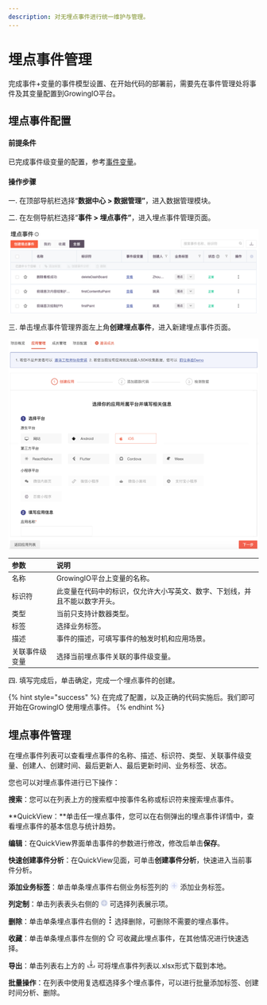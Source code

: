 ```yaml
---
description: 对无埋点事件进行统一维护与管理。
---
```


# 埋点事件管理

完成事件+变量的事件模型设置、在开始代码的部署前，需要先在事件管理处将事件及其变量配置到GrowingIO平台。

## **埋点事件配置**

#### **前提条件**

已完成事件级变量的配置，参考[事件变量](../variable/event.md)。

#### 操作步骤

一. 在顶部导航栏选择“**数据中心 &gt; 数据管理”**，进入数据管理模块。

二. 在左侧导航栏选择“**事件 &gt; 埋点事件”**，进入埋点事件管理页面。

![](../../../../.gitbook/assets/image%20%28151%29.png)

三. 单击埋点事件管理界面左上角**创建埋点事件**，进入新建埋点事件页面。

![](../../../../.gitbook/assets/image%20%28230%29.png)

| 参数 | 说明 |
| :--- | :--- |
| 名称 | GrowingIO平台上变量的名称。 |
| 标识符 | 此变量在代码中的标识，仅允许大小写英文、数字、下划线，并且不能以数字开头。 |
| 类型 | 当前只支持计数器类型。 |
| 标签 | 选择业务标签。 |
| 描述 | 事件的描述，可填写事件的触发时机和应用场景。 |
| 关联事件级变量 | 选择当前埋点事件关联的事件级变量。 |

四. 填写完成后，单击确定，完成一个埋点事件的创建。

{% hint style="success" %}
在完成了配置，以及正确的代码实施后。我们即可开始在GrowingIO 使用埋点事件。
{% endhint %}

## **埋点事件管理**

在埋点事件列表可以查看埋点事件的名称、描述、标识符、类型、关联事件级变量、创建人、创建时间、最后更新人、最后更新时间、业务标签、状态。

您也可以对埋点事件进行已下操作：

**搜索**：您可以在列表上方的搜索框中按事件名称或标识符来搜索埋点事件。

**QuickView：**单击任一埋点事件，您可以在右侧弹出的埋点事件详情中，查看埋点事件的基本信息与统计趋势。

**编辑**：在QuickView界面单击事件的参数进行修改，修改后单击**保存**。

**快速创建事件分析**：在QuickView见面，可单击**创建事件分析**，快速进入当前事件分析。

**添加业务标签**：单击单条埋点事件右侧业务标签列的 ![](../../../../.gitbook/assets/tian-jia-biao-qian.png) 添加业务标签。

**列定制**：单击列表表头右侧的 ![](../../../../.gitbook/assets/lie-ding-zhi.png) 可选择列表展示项。

**删除**：单击单条埋点事件右侧的 ![](../../../../.gitbook/assets/dian-dian-dian.png) 选择删除，可删除不需要的埋点事件。

**收藏**：单击单条埋点事件左侧的 ![](../../../../.gitbook/assets/shi-jian-shou-cang.png) 可收藏此埋点事件，在其他情况进行快速选择。

**导出**：单击列表右上方的 ![](../../../../.gitbook/assets/xia-zai.png) 可将埋点事件列表以.xlsx形式下载到本地。

**批量操作**：在列表中使用复选框选择多个埋点事件，可以进行批量添加标签、创建时间分析、删除。

